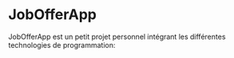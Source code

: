 # JobOfferApp
JobOfferApp  est  un petit  projet  personnel  intégrant  les différentes  technologies de programmation:  

